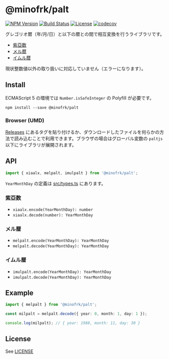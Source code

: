 @minofrk/palt
===============================================================================

[![NPM Version](https://img.shields.io/npm/v/@minofrk/palt.svg?style=flat-square)](https://www.npmjs.com/package/@minofrk/palt)
[![Build Status](https://img.shields.io/travis/com/minofrk/palt-js/master.svg?style=flat-square)](https://travis-ci.com/minofrk/palt-js)
[![License](https://img.shields.io/github/license/minofrk/palt-js.svg?style=flat-square)](LICENSE)
[![codecov](https://img.shields.io/codecov/c/github/minofrk/palt-js.svg?style=flat-square)](https://codecov.io/gh/minofrk/palt-js)

グレゴリオ暦（年/月/日）と以下の暦との間で相互変換を行うライブラリです。

- [紫亞数](http://conlinguistics.org/arka/data_palt_2.html)
- [メル暦](http://conlinguistics.org/arka/data_palt_1.html)
- [イムル暦](http://mindsc.ape.jp/klel/yui.cgi?rein=imulpalt&ziko=ilm&axn=axnyui&ism=ismyui)

現状整数値以外の取り扱いに対応していません（エラーになります）。

Install
-------------------------------------------------------------------------------

ECMAScript 5 の環境では `Number.isSafeInteger` の Polyfill が必要です。

    npm install --save @minofrk/palt

### Browser (UMD)

[Releases](https://github.com/minofrk/palt-js/releases) にあるタグを貼り付けるか、ダウンロードしたファイルを何らかの方法で読み込むことで利用できます。ブラウザの場合はグローバル変数の `paltjs` 以下にライブラリが展開されます。

API
-------------------------------------------------------------------------------

```typescript
import { xiaalx, melpalt, imulpalt } from '@minofrk/palt';
```

`YearMonthDay` の定義は [src/types.ts](src/types.ts) にあります。

### 紫亞数

- `xiaalx.encode(YearMonthDay): number`
- `xiaalx.decode(number): YearMonthDay`

### メル暦

- `melpalt.encode(YearMonthDay): YearMonthDay`
- `melpalt.decode(YearMonthDay): YearMonthDay`

### イムル暦

- `imulpalt.encode(YearMonthDay): YearMonthDay`
- `imulpalt.decode(YearMonthDay): YearMonthDay`

Example
-------------------------------------------------------------------------------

```typescript
import { melpalt } from '@minofrk/palt';

const milpalt = melpalt.decode({ year: 0, month: 1, day: 1 });

console.log(milpalt); // { year: 1988, month: 11, day: 30 }
```

License
-------------------------------------------------------------------------------

See [LICENSE](LICENSE)
